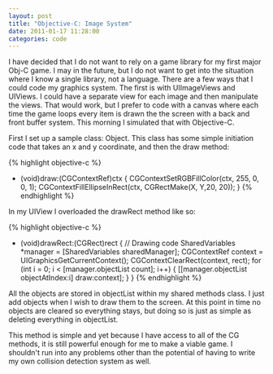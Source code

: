 ```yaml
---
layout: post
title: "Objective-C: Image System"
date: 2011-01-17 11:28:00
categories: code
---
```

I have decided that I do not want to rely on a game library for my first major Obj-C game.  I may in the future, but I do not want to get into the situation where I know a single library, not a language.  There are a few ways that I could code my graphics system. The first is with UIImageViews and UIViews.  I could have  a separate view for each image and then manipulate the views. That would work, but I prefer to code with a canvas where each time the game loops every item is drawn the the screen with a back and front buffer system.  This morning I simulated that with Objective-C.

First I set up a sample class: Object.  This class has some simple initiation code that takes an x and y coordinate, and then the draw method:

{% highlight objective-c %}
- (void)draw:(CGContextRef)ctx
{
     CGContextSetRGBFillColor(ctx, 255, 0, 0, 1);
     CGContextFillEllipseInRect(ctx, CGRectMake(X, Y,20, 20));
}
{% endhighlight %}

In my UIView I overloaded the drawRect method like so:

{% highlight objective-c %}
- (void)drawRect:(CGRect)rect
{
     // Drawing code
     SharedVariables *manager = [SharedVariables sharedManager];
     CGContextRef context = UIGraphicsGetCurrentContext();
     CGContextClearRect(context, rect);
     for (int i = 0; i &lt; [manager.objectList count]; i++)
     {
          [[manager.objectList objectAtIndex:i] draw:context];
     }
}
{% endhighlight %}

All the objects are stored in objectList within my shared methods class. I just add objects when I wish to draw them to the screen. At this point in time no objects are cleared so everything stays, but doing so is just as simple as deleting everything in objectList.

This method is simple and yet because I have access to all of the CG methods, it is still powerful enough for me to make a viable game.  I shouldn't run into any problems other than the potential of having to write my own collision detection system as well.
